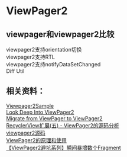 # ViewPager2

## viewpager和viewpager2比较  
viewpager2支持orientation切换  
viewpager2支持RTL  
viewpager2支持notifyDataSetChanged  
Diff Util  



## 相关资料：
[Viewpager2Sample](https://github.com/android/views-widgets-samples/tree/master/ViewPager2)  
[Look Deep Into ViewPager2](https://proandroiddev.com/look-deep-into-viewpager2-13eb8e06e419)  
[Migrate from ViewPager to ViewPager2](https://developer.android.com/training/animation/vp2-migration)  
[RecyclerView扩展(五) - ViewPager2的源码分析](https://juejin.im/post/5dbaf617e51d452a3679272e)  
[viewpager2源码](https://android.googlesource.com/platform/frameworks/support/+/androidx-master-dev/viewpager2/src/main/java/androidx/viewpager2/widget/ViewPager2.java)  
[ViewPager2的原理和使用](https://www.jianshu.com/p/86573026e314)  
[【ViewPager2避坑系列】瞬间暴增数个Fragment](https://hitendev.github.io/2019/05/19/%E3%80%90ViewPager2%E9%81%BF%E5%9D%91%E7%B3%BB%E5%88%97%E3%80%91%E7%9E%AC%E9%97%B4%E6%9A%B4%E5%A2%9E%E6%95%B0%E4%B8%AAFragment/)  
